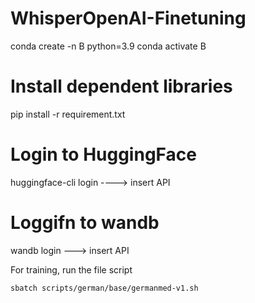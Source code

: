 # WhisperOpenAI-Finetuning


conda create -n B python=3.9
conda activate B

# Install dependent libraries
pip install -r requirement.txt

# Login to HuggingFace
huggingface-cli login ----> insert API

# Loggifn to wandb
wandb login ---> insert API


For training, run the file script
```slurm server
sbatch scripts/german/base/germanmed-v1.sh
```
